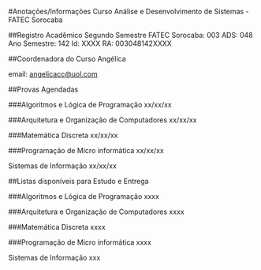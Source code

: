 #Anotações/Informações Curso Análise e Desenvolvimento de Sistemas - FATEC Sorocaba

##Registro Acadêmico Segundo Semestre
FATEC Sorocaba: 003
ADS: 048
Ano Semestre: 142
Id: XXXX
RA: 003048142XXXX

##Coordenadora do Curso
Angélica

email: angelicacc@uol.com

##Provas Agendadas

###Algoritmos e Lógica de Programação
xx/xx/xx

###Arquitetura e Organização de Computadores
xx/xx/xx

###Matemática Discreta
xx/xx/xx

###Programação de Micro informática
xx/xx/xx

Sistemas de Informação
xx/xx/xx


##Listas disponíveis para Estudo e Entrega

###Algoritmos e Lógica de Programação
xxxx

###Arquitetura e Organização de Computadores
xxxx

###Matemática Discreta
xxxx

###Programação de Micro informática
xxxx

Sistemas de Informação
xxx

